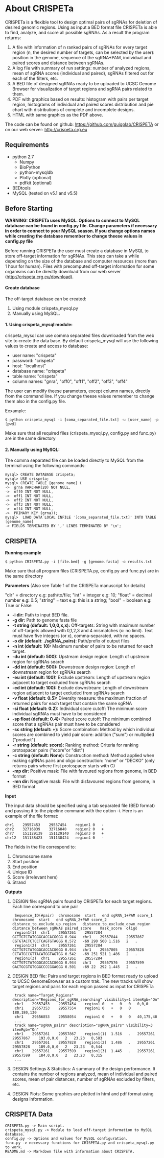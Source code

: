 # **About CRISPETa**
		                            
CRISPETa is a flexible tool to design optimal pairs of sgRNAs for deletion of desired genomic regions. Using as input a BED format file CRISPETa is able to find, analyze, and score all possible sgRNAs. As a result the program returns:

1. A file with information of n ranked pairs of sgRNAs for every target region (n, the desired number of targets, can be selected by the user): position in the genome, sequence of the sgRNA+PAM, individual and paired scores and distance between sgRNAs.
2. A log file with summary of run settings: number of analyzed regions, mean of sgRNA scores (individual and paired), sgRNAs filtered out for each of the filters, etc.
3. A BED file of designed sgRNAs ready to be uploaded to UCSC Genome Browser for visualization of target regions and sgRNA pairs related to them.
4. PDF with graphics based on results: histogram with pairs per target region, histograms of individual and paired scores distribution and pie chart with distributions of complete and incomplete designs.
5. HTML with same graphics as the PDF above.

The code can be found on github: https://github.com/guigolab/CRISPETA or on our web server:
http://crispeta.crg.eu


## **Requirements**

* python 2.7
    * Numpy
    * BioPython
    * python-mysqldb
    * Plotly (optional)
    * pdfkit (optional)
* BEDtools
* MySQL (tested on v5.1 and v5.5)
	

## **Before Starting**

**WARNING: CRISPETa uses MySQL. Options to connect to MySQL database can be found in config.py file. Change parameters if necessary in order to connect to your MySQL season. If you change options names while creating the database remember to change theese values in config.py file**

Before running CRISPETa the user must create a database in MySQL to store off-target information for sgRNAs. This step can take a while depending on the size of the database and computer resources (more than 1 hour for human). Files with precomputed off-target information for some organisms can be directly download from our web server (http://crispeta.crg.eu/download).

#### **Create database**

The off-target database can be created:

1. Using module crispeta_mysql.py
2. Manually using MySQL.

#### 1. Using crispeta_mysql module:

crispeta_mysql can use comma separated files downloaded from the web site to create the data base. By default crispeta_mysql will use the following values to create and access to database:	

* user name: "crispeta"
* password: "crispeta"
* host: "localhost"
* database name: "crispeta"
* table name: "crispeta"
* column names: "gnra", "off0", "off1", "off2", "off3", "off4"

The user can modify theese parameters, except column names, directly from the command line. If you change theese values remember to change them also in the config.py file.

Eexample:

	$ python crispeta_mysql -i [coma_separated_file.txt] -u [user_name] -p [pwd]

Make sure that all required files (crispeta_mysql.py, config.py and func.py) are in the same directory

#### 2. Manually using MySQL:

The comma separated file can be loaded directly to MySQL from the terminal using the following commands:
		
	mysql> CREATE DATABASE crispeta;
	mysql> USE crispeta;
	mysql> CREATE TABLE [genome_name] (
	->	grna VARCHAR(20) NOT NULL,
	->	off0 INT NOT NULL,
	->	off1 INT NOT NULL,
	->	off2 INT NOT NULL,
	->	off3 INT NOT NULL,
	->	off4 INT NOT NULL,
	->	PRIMARY KEY (grna));
	mysql>	LOAD DATA LOCAL INFILE '[coma_separated_file.txt]' INTO TABLE  [genome_name]
	-> FIELDS TERMINATED BY ',' LINES TERMINATED BY '\n';
	

## **CRISPETA**
**Running example**


	$ python CRISPETA.py -i [file.bed] -g [genome.fasta] -o results.txt 

Make sure that all program files (CRISPETA.py, config.py and func.py) are in the same directory
	
**Parameters** (Also see Table 1 of the CRISPETa manuscript for details)

"dir" = directory e.g: path/to/file; "int" = integer e.g: 10;  "float" = decimal number e.g: 0.5;  "string" = text e.g: this is a string;  "bool" = boolean e.g: True or False
  
- **-i dir:** Path to input BED file.
- **-g dir:** Path to genome fasta file
- **-t string (default: 1,0,0,x,x):** Off-targets: String with maximum number of off-targets allowed with 0,1,2,3 and 4 mismatches (x: no limit). Text must have five integers (or x), comma-separated, with no spaces.
- **-o dir (default: ./sgRNA_pairs):** Path/prefix of output files
- **-n int (default: 10):** Maximum number of pairs to be returned for each target.
- **-du int (default: 500):** Upstream design region: Length of upstream region for sgRNAs search
- **-dd int (default: 500):** Downstream design region: Length of downstream region for sgRNAs search
- **-eu int (default: 100):** Exclude upstream: Length of upstream region adjacent to target excluded from sgRNAs search
- **-ed int (default: 100):** Exclude downstream: Length of downstream region adjacent to target excluded from sgRNAs search
- **-v float (default: 0.5):** Diversity measure: the maximum fraction of returned pairs for each target that contain the same sgRNA
- **-si float (default: 0.2):** Individual score cutoff: The minimum score individual sgRNAs must have to be considered
- **-sp float (default: 0.4):** Paired score cutoff: The minimum combined score that a sgRNAs pair must have to be considered
- **-sc string (default: +):** Score combination: Method by which individual scores are combined to yield pair score: addition ("sum") or multiplied ("product")
- **-r string (default: score):** Ranking method: Criteria for ranking protospacer pairs ("score"or "dist")
- **-c string (default: None):** Construction method: Method applied when making sgRNAs pairs and oligo construction: “none” or “DECKO” (only returns pairs where first protospacer starts with G)
- **-mp dir:** Positive mask: File with favoured regions from genome, in BED format
- **-mn dir:** Negative mask: File with disfavoured regions from genome, in BED format

**Input** 

The input data should be specified using a tab separated file (BED format) and passing it to the pipeline command with the option -i. Here is an example of the file format:

	chr1	29557453	29557454	region1	0	-
	chr2	32716839	32716840	region2	0	+
	chr7	151129139	151129140	region3	0	+
	chr12	151138423	151138424	region4	0	-

The fields in the file correspond to:

1. Chromosome name
2. Start position
3. End position
4. Unique ID
5. Score (irrelevant here)
6. Strand
    
**Outputs**

1. DESIGN file: sgRNA pairs found by CRISPETa for each target regions. Each line  correspond to one pair

		Sequence_ID(#pair)	chromosome	start	end	sgRNA_1+PAM	score_1	chromosome	start	end	sgRNA_2+PAM	score_2	distance_to_exclude_up_region	distance_to_exclude_down_region	distance_between_sgRNAs	paired_score	mask_score	oligo
		region1(1)	chr1	29557261	29557284	GCTTGTCTATGGGCACCACGGGG	0.944	chr1	29557844	29557867	CGTGTACTCTCCTCAGTGTAGGG	0.572	-69	290	560	1.516	2	.
		region1(2)	chr1	29557261	29557284	GCTTGTCTATGGGCACCACGGGG	0.944	chr1	29557805	29557828	CCTATGCCGTTACATGGTAGTGG	0.542	-69	251	521	1.486	2	.
		region1(3)	chr1	29557261	29557284	GCTTGTCTATGGGCACCACGGGG	0.944	chr1	29557576	29557599	GACTGCGTGTGGGCCCCGGAGGG	0.501	-69	22	292	1.445	2	.

2. DESIGN BED file: Pairs and target regions in BED format ready to upload to UCSC GenomeBrowser as a custom trak. The new tracks will show target regions and pairs for each region passed as input for CRISPETa

		track name="Target_Regions" description="Regions_for_sgRNA_searching" visibility=1 itemRgb="On"
		chr1	29557453	29557454	region1	0	+	0	0	0,0,0
		chr1	29557353	29557554	region1	0	+	0	0	180,180,130
		chr1	29556853	29558054	region1	0	+	0	0	40,175,40
		...
		track name="sgRNA_pairs" description="sgRNA_pairs" visibility=3 itemRgb="On"
		chr1	29557261	29557867	region1(1)	1.516	.	29557261	29557867	193.0,0,0	2	23,23	0,583
		chr1	29557261	29557828	region1(2)	1.486	.	29557261	29557828	189.0,0,0	2	23,23	0,544
		chr1	29557261	29557599	region1(3)	1.445	.	29557261	29557599	184.0,0,0	2	23,23	0,315
		...

3. DESIGN Settings & Statistics: A summary of the design performance. It contains the number of regions analyzed, mean of individual and paired scores, mean of pair distances, number of sgRNAs excluded by filters, etc.

4. DESIGN Plots: Some graphics are plotted in html and pdf format using designs information.


## CRISPETA Data

    CRISPETA.py -> Main script.
    crispeta_mysql.py -> Module to load off-target information to MySQL database.
    config.py -> Options and values for MySQL configuration.
    func.py -> necessary functions for CRISPETA.py and crispeta_mysql.py to work.
    README.md -> Markdown file with information about CRISPETA.

